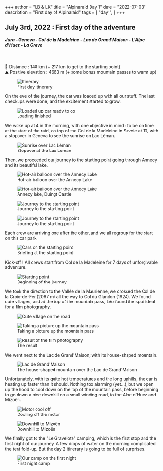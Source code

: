 +++
author = "LB & LK"
title = "Alpinaraid Day 1"
date = "2022-07-03"
description = "First day of Alpinaraid"
tags = [
    "day1",
]
+++

## July 3rd, 2022 : First day of the adventure
##### Jura - Geneva - Col de la Madeleine - Lac de Grand'Maison - L'Alpe d'Huez - La Grave
<br />

📏 Distance : 148 km (+ 217 km to get to the starting point)<br />
⛰️ Positive elevation : 4663 m (+ some bonus mountain passes to warm up)

<figure>
    <img loading="lazy" class="image-article" src="/images/day1/map1.jpg" alt="Itinerary">
    <figcaption class="figure-caption">First day itinerary</figcaption>
</figure>

On the eve of the journey, the car was loaded up with all our stuff. The last checkups were done, and the excitement started to grow.

<figure>
    <img loading="lazy" class="image-article" src="/images/day1/IMG_0052.jpg" alt="Loaded up car ready to go">
    <figcaption class="figure-caption">Loading finished</figcaption>
</figure>

We woke up at 4 in the morning, with one objective in mind : to be on time at the start of the raid, on top of the Col de la Madeleine in Savoie at 10, with a stopover in Geneva to see the sunrise on Lac Léman.

<figure>
    <img loading="lazy" class="image-article" src="/images/day1/IMG_0053.jpg" alt="Sunrise over Lac Léman">
    <figcaption class="figure-caption">Stopover at the Lac Leman</figcaption>
</figure>

Then, we proceeded our journey to the starting point going through Annecy and its beautiful lake.

<figure>
    <img loading="lazy" class="image-article" src="/images/day1/IMG_0054.jpg" alt="Hot-air balloon over the Annecy Lake">
    <figcaption class="figure-caption">Hot-air balloon over the Annecy Lake</figcaption>
</figure>
<figure>
    <img loading="lazy" class="image-article" src="/images/day1/IMG_0056.jpg" alt="Hot-air balloon over the Annecy Lake">
    <figcaption class="figure-caption">Annecy lake, Duingt Castle</figcaption>
</figure>

<figure>
    <img loading="lazy" class="image-article" src="/images/day1/IMG_0055.jpg" alt="Journey to the starting point">
    <figcaption class="figure-caption">Journey to the starting point</figcaption>
</figure>

<figure>
    <img loading="lazy" class="image-article" src="/images/day1/IMG_0057.jpg" alt="Journey to the starting point">
    <figcaption class="figure-caption">Journey to the starting point</figcaption>
</figure>

Each crew are arriving one after the other, and we all regroup for the start on this car park.

<figure>
    <img loading="lazy" class="image-article" src="/images/day1/J1_(1).jpg" alt="Cars on the starting point">
    <figcaption class="figure-caption">Briefing at the starting point</figcaption>
</figure>

Kick-off ! All crews start from Col de la Madeleine for 7 days of unforgivable adventure.

<figure>
    <img loading="lazy" class="image-article" src="/images/day1/IMG_0067.jpg" alt="Starting point">
    <figcaption class="figure-caption">Beginning of the journey</figcaption>
</figure>

We took the direction to the Vallée de la Maurienne, we crossed the Col de la Croix-de-Fer (2067 m) all the way to Col du Glandon (1924). We found cute villages, and at the top of the mountain pass, Léo found the spot ideal for a film photography.

<figure>
    <img loading="lazy" class="image-article" src="/images/day1/IMG_0075.jpg" alt="Cute village on the road">
    <figcaption class="figure-caption"></figcaption>
</figure>

<figure>
    <img loading="lazy" class="image-article" src="/images/day1/IMG_0090.jpg" alt="Taking a picture up the mountain pass">
    <figcaption class="figure-caption">Taking a picture up the mountain pass</figcaption>
</figure>

<figure>
    <img loading="lazy" class="image-article" src="/images/day1/alpina5.jpg" alt="Result of the film photography">
    <figcaption class="figure-caption">The result</figcaption>
</figure>

We went next to the Lac de Grand'Maison; with its house-shaped mountain.
<figure>
    <img loading="lazy" class="image-article" src="/images/day1/IMG_0091.jpg" alt="Lac de Grand'Maison">
    <figcaption class="figure-caption">The house-shaped mountain over the Lac de Grand'Maison</figcaption>
</figure>

Unfortunately, with its quite hot temperatures and the long uphills, the car is heating up faster than it should. Nothing too alarming (yet...), but we open up the hood to cool down on the top of the mountain pass, before beginning to go down a nice downhill on a small winding road, to the Alpe d'Huez and Mizoën.

<figure>
    <img loading="lazy" class="image-article" src="/images/day1/IMG_0103.jpg" alt="Motor cool off">
    <figcaption class="figure-caption">Cooling off the motor</figcaption>
</figure>

<figure>
    <img loading="lazy" class="image-article" src="/images/day1/IMG_0101.jpg" alt="Downhill to Mizoën">
    <figcaption class="figure-caption">Downhill to Mizoën</figcaption>
</figure>

We finally got to the "Le Gravelote" camping, which is the first stop and the first night of our journey. A few drops of water on the morning complicated the tent fold-up. But the day 2 itinerary is going to be full of surprises.

<figure>
    <img loading="lazy" class="image-article" src="/images/day1/IMG_0102.jpg" alt="Our camp on the first night">
    <figcaption class="figure-caption">First night camp</figcaption>
</figure>

